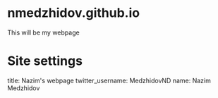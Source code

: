 # nmedzhidov.github.io
This will be my webpage
# Site settings
title: Nazim's webpage
twitter_username: MedzhidovND
name: Nazim Medzhidov
